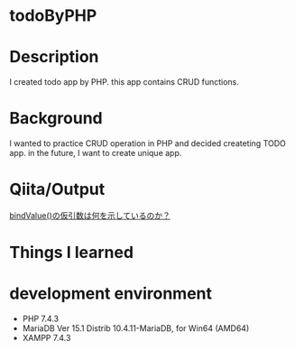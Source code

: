 # todoByPHP

# Description
I created todo app by PHP.
this app contains CRUD functions.

# Background
I wanted to practice CRUD operation in PHP and decided createting TODO app.
in the future, I want to create unique app.

# Qiita/Output

[bindValue()の仮引数は何を示しているのか？](https://qiita.com/cordy/items/e6d01a4f7ca001dabb41)

# Things I learned

# development environment

- PHP 7.4.3
- MariaDB Ver 15.1 Distrib 10.4.11-MariaDB, for Win64 (AMD64)
- XAMPP 7.4.3